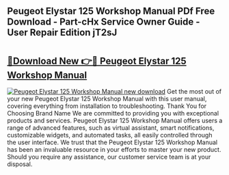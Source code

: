 ## Peugeot Elystar 125 Workshop Manual PDf Free Download - Part-cHx Service Owner Guide - User Repair Edition jT2sJ

# <h2><a href="http://bc68807.oget.top/?id=Peugeot+Elystar+125+Workshop+Manual">🔗Download New 👉🔴 Peugeot Elystar 125 Workshop Manual</a></h2>

[![Peugeot Elystar 125 Workshop Manual new download](https://i.imgur.com/5g1atiW.png)](http://bc68807.oget.top/?id=Peugeot+Elystar+125+Workshop+Manual)
Get the most out of your new Peugeot Elystar 125 Workshop Manual with this user manual, covering everything from installation to troubleshooting. Thank You for Choosing Brand Name We are committed to providing you with exceptional products and services. Peugeot Elystar 125 Workshop Manual offers users a range of advanced features, such as virtual assistant, smart notifications, customizable widgets, and automated tasks, all easily controlled through the user interface. We trust that the Peugeot Elystar 125 Workshop Manual has been an invaluable resource in your efforts to master your new product. Should you require any assistance, our customer service team is at your disposal.
